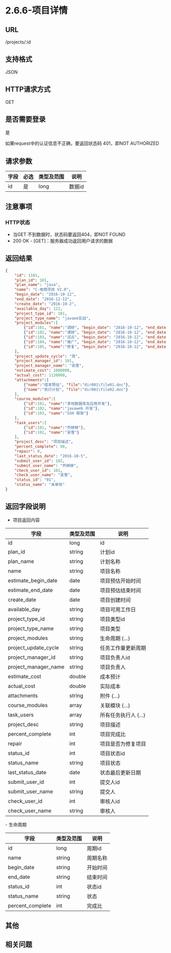 # 2.6.6-项目详情

## URL

/projects/:id

## 支持格式

JSON

## HTTP请求方式

GET

## 是否需要登录

是

如果request中的认证信息不正确，要返回状态码 401，即NOT AUTHORIZED

## 请求参数

字段 | 必选 | 类型及范围 | 说明
----|------|----------|-------------
id    |   是   | long    | 数据id

## 注意事项

### HTTP状态

- 当GET 不到数据时，状态码要返回404，即NOT FOUND
- 200 OK - [GET]：服务器成功返回用户请求的数据

## 返回结果

```json
{
    "id": 1101,
    "plan_id": 101,
    "plan_name": "java",
    "name": "C-电商项目 V2.0",
    "begin_date": "2016-10-12",
    "end_date": "2016-12-12",
    "create_date": "2016-10-2",
    "available_day": 122,
    "project_type_id": 101,
    "project_type_name": "javaee实战",
    "project_modules":[
        {"id":101, "name":"调研", "begin_date": "2016-10-12", "end_date": "2016-12-12", "status_id": "01", "status_name": "未审核", "percent_complete": 98},
        {"id":102, "name":"课研", "begin_date": "2016-10-12", "end_date": "2016-12-12", "status_id": "01", "status_name": "未审核", "percent_complete": 98},
        {"id":103, "name":"试点", "begin_date": "2016-10-12", "end_date": "2016-12-12", "status_id": "01", "status_name": "未审核", "percent_complete": 98},
        {"id":104, "name":"推广", "begin_date": "2016-10-12", "end_date": "2016-12-12", "status_id": "01", "status_name": "未审核", "percent_complete": 98},
        {"id":105, "name":"修复", "begin_date": "2016-10-12", "end_date": "2016-12-12", "status_id": "01", "status_name": "未审核", "percent_complete": 98}
    ],
    "project_update_cycle": "周",
    "project_manager_id": 101,
    "project_manager_name": "吴雪",
    "estimate_cost": 1000000,
    "actual_cost": 1120000,
    "attachments":[
        {"name":"成本预估", "file":"dir001\file01.doc"},
        {"name":"执行计划", "file":"dir001\file02.doc"}
    ],
    "course_modules":[
        {"id":101, "name":"本地数据库及应用开发"},
        {"id":102, "name":"javaweb 开发"},
        {"id":103, "name":"SSH 框架"}
    ],
    "task_users":[
        {"id":101, "name":"乔婷婷"},
        {"id":102, "name":"吴雪"}
    ],
    "project_desc": "项目描述",
    "percent_complete": 98,
    "repair": 0,
    "last_status_date": "2016-10-5",
    "submit_user_id": 102,
    "submit_user_name": "乔婷婷",
    "check_user_id": 101,
    "check_user_name": "吴雪",
    "status_id": "01",
    "status_name": "未审核"
}
```

## 返回字段说明

- 项目返回内容

字段 | 类型及范围 | 说明
----|----------|-------------
id                  | long       | id
plan_id             | string     | 计划id
plan_name           | string     | 计划名称
name                | string     | 项目名称
estimate_begin_date | date       | 项目预估开始时间
estimate_end_date   | date       | 项目预估结束时间
create_date         | date       | 项目创建时间
available_day       | string     | 项目可用工作日
project_type_id     | string     | 项目类型id
project_type_name   | string     | 项目类型
project_modules     | string     | 生命周期 {...}
project_update_cycle| string     | 任务工作量更新周期
project_manager_id  | string     | 项目负责人id
project_manager_name| string     | 项目负责人
estimate_cost       | double     | 成本预计
actual_cost         | double     | 实际成本
attachments         | string     | 附件 {...}
course_modules      | array      | 关联模块 {...}
task_users          | array      | 所有任务执行人 {...}
project_desc        | string     | 项目描述
percent_complete    | int        | 项目完成比
repair              | int        | 项目是否为修复项目
status_id           | int        | 项目状态id
status_name         | string     | 项目状态
last_status_date    | date       | 状态最后更新日期
submit_user_id      | int        | 提交人id
submit_user_name    | string     | 提交人
check_user_id       | int        | 审核人id
check_user_name     | string     | 审核人

- 生命周期

字段 | 类型及范围 | 说明
----|----------|-------------
id                  | long       | 周期id
name                | string     | 周期名称
begin_date          | string     | 开始时间
end_date            | string     | 结束时间
status_id           | int        | 状态id
status_name         | string     | 状态
percent_complete    | int        | 完成比

## 其他

## 相关问题
